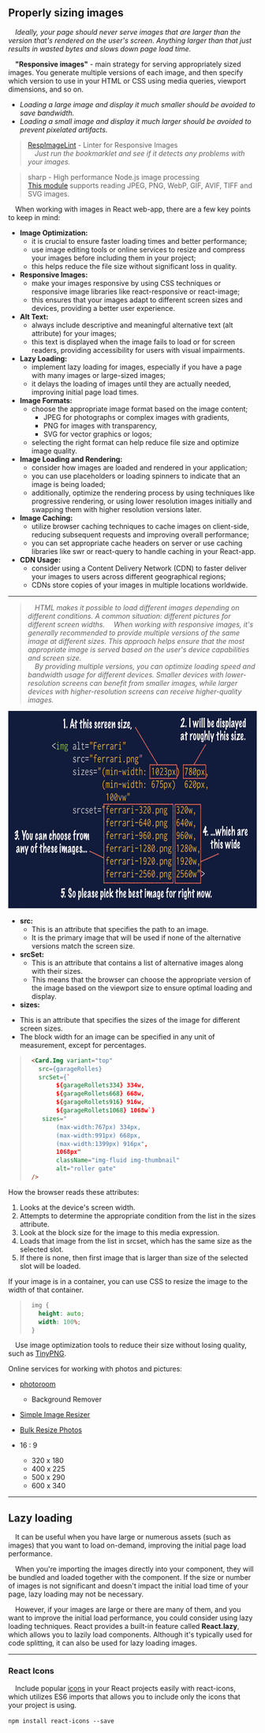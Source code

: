 ## Properly sizing images
&emsp;_Ideally, your page should never serve images that are larger than the version that's rendered on the user's screen.
Anything larger than that just results in wasted bytes and slows down page load time._

&emsp;**"Responsive images"** - main strategy for serving appropriately sized images. You generate multiple versions of each image, 
and then specify which version to use in your HTML or CSS using media queries, viewport dimensions, and so on. 
  * _Loading a large image and display it much smaller should be avoided to save bandwidth._
  * _Loading a small image and display it much larger should be avoided to prevent pixelated artifacts._

> [RespImageLint](https://ausi.github.io/respimagelint/) - Linter for Responsive Images\
> &emsp;_Just run the bookmarklet and see if it detects any problems with your images._

> sharp - High performance Node.js image processing\
> [This module](https://sharp.pixelplumbing.com/) supports reading JPEG, PNG, WebP, GIF, AVIF, TIFF and SVG images.

&emsp;When working with images in React web-app, there are a few key points to keep in mind:
* **Image Optimization:**
  + it is crucial to ensure faster loading times and better performance;
  + use image editing tools or online services to resize and compress your images before including them in your project;
  + this helps reduce the file size without significant loss in quality.
* **Responsive Images:**
  + make your images responsive by using CSS techniques or responsive image libraries like react-responsive or react-image;
  + this ensures that your images adapt to different screen sizes and devices, providing a better user experience.
* **Alt Text:** 
  + always include descriptive and meaningful alternative text (alt attribute) for your images;
  + this text is displayed when the image fails to load or for screen readers, providing accessibility for users with visual impairments.
* **Lazy Loading:**
  + implement lazy loading for images, especially if you have a page with many images or large-sized images;
  + it delays the loading of images until they are actually needed, improving initial page load times.
* **Image Formats:**
  + choose the appropriate image format based on the image content;
    - JPEG for photographs or complex images with gradients, 
    - PNG for images with transparency,  
    - SVG for vector graphics or logos;
  + selecting the right format can help reduce file size and optimize image quality.
* **Image Loading and Rendering:** 
  + consider how images are loaded and rendered in your application;
  + you can use placeholders or loading spinners to indicate that an image is being loaded;
  + additionally, optimize the rendering process by using techniques like progressive rendering, or using lower resolution images initially and swapping them with higher resolution versions later.
* **Image Caching:** 
  + utilize browser caching techniques to cache images on client-side, reducing subsequent requests and improving overall performance;
  + you can set appropriate cache headers on server or use caching libraries like swr or react-query to handle caching in your React-app.
* **CDN Usage:**
  + consider using a Content Delivery Network (CDN) to faster deliver your images to users across different geographical regions;
  + CDNs store copies of your images in multiple locations worldwide.

- - -

> _&emsp;HTML makes it possible to load different images depending on different conditions. A common situation: different pictures for different screen widths._
> _&emsp;When working with responsive images, it's generally recommended to provide multiple versions of the same image at different sizes.
> This approach helps ensure that the most appropriate image is served based on the user's device capabilities and screen size._\
> _&emsp;By providing multiple versions, you can optimize loading speed and bandwidth usage for different devices. Smaller devices with lower-resolution screens can benefit from smaller images, while larger devices with higher-resolution screens can receive higher-quality images._

<p align="center">
  <img src="https://github.com/SKindij/SKindij/blob/main/recources/srcset-sizes.png" 
    title="srcset-sizes" alt="srcset and sizes" width="600" height="400"/>  
</p> 

+ **src:**
  - This is an attribute that specifies the path to an image.
  -  It is the primary image that will be used if none of the alternative versions match the screen size.
+ **srcSet:**
  - This is an attribute that contains a list of alternative images along with their sizes.
  - This means that the browser can choose the appropriate version of the image based on the viewport size to ensure optimal loading and display.
 + **sizes:**
  - This is an attribute that specifies the sizes of the image for different screen sizes.
  - The block width for an image can be specified in any unit of measurement, except for percentages.

> ```HTML
>  <Card.Img variant="top" 
>    src={garageRolles}
>    srcSet={`
>         ${garageRollets334} 334w, 
>         ${garageRollets668} 668w, 
>         ${garageRollets916} 916w, 
>         ${garageRollets1068} 1068w`}
>     sizes="
>         (max-width:767px) 334px, 
>         (max-width:991px) 668px, 
>         (max-width:1399px) 916px",
>         1068px"
>         className="img-fluid img-thumbnail" 
>         alt="roller gate"
>  />  
> ```

How the browser reads these attributes:
1. Looks at the device's screen width.
2. Attempts to determine the appropriate condition from the list in the sizes attribute.
3. Look at the block size for the image to this media expression.
4. Loads that image from the list in srcset, which has the same size as the selected slot.
5. If there is none, then first image that is larger than size of the selected slot will be loaded.


If your image is in a container, you can use CSS to resize the image to the width of that container.
> ```CSS
>  img {
>    height: auto;
>    width: 100%;
>  }
> ```

&emsp;Use image optimization tools to reduce their size without losing quality, such as [TinyPNG](https://tinypng.com/).

Online services for working with photos and pictures:
* [photoroom](https://www.photoroom.com/tools)
  + Background Remover 
* [Simple Image Resizer](https://www.simpleimageresizer.com/)
* [Bulk Resize Photos](https://bulkresizephotos.com/ru)


* 16 : 9
  - 320 х 180
  - 400 х 225
  - 500 х 290
  - 600 х 340




- - -

## Lazy loading
&emsp;It can be useful when you have large or numerous assets (such as images) that you want to load on-demand, improving the initial page load performance.

&emsp;When you're importing the images directly into your component, they will be bundled and loaded together with the component. If the size or number of images is not significant and doesn't impact the initial load time of your page, lazy loading may not be necessary.

&emsp;However, if your images are large or there are many of them, and you want to improve the initial load performance, you could consider using lazy loading techniques. React provides a built-in feature called **React.lazy**, which allows you to lazily load components. Although it's typically used for code splitting, it can also be used for lazy loading images.



- - -

### React Icons
&emsp;Include popular [icons](https://react-icons.github.io/react-icons) in your React projects easily with react-icons, which utilizes ES6 imports that allows you to include only the icons that your project is using.

``npm install react-icons --save``


